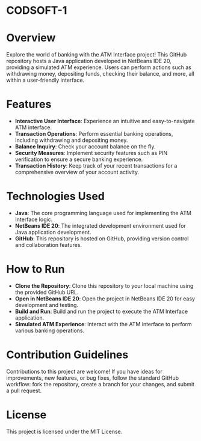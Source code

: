 # CODSOFT-1
# Overview
Explore the world of banking with the ATM Interface project! This GitHub repository hosts a Java application developed in NetBeans IDE 20, providing a simulated ATM experience. Users can perform actions such as withdrawing money, depositing funds, checking their balance, and more, all within a user-friendly interface.
# Features
* **Interactive User Interface**: Experience an intuitive and easy-to-navigate ATM interface.
* **Transaction Operations**: Perform essential banking operations, including withdrawing and depositing money.
* **Balance Inquiry**: Check your account balance on the fly.
* **Security Measures**: Implement security features such as PIN verification to ensure a secure banking experience.
* **Transaction History**: Keep track of your recent transactions for a comprehensive overview of your account activity.
# Technologies Used
* **Java**: The core programming language used for implementing the ATM Interface logic.
* **NetBeans IDE 20**: The integrated development environment used for Java application development.
* **GitHub**: This repository is hosted on GitHub, providing version control and collaboration features.
# How to Run
* **Clone the Repository**: Clone this repository to your local machine using the provided GitHub URL.
* **Open in NetBeans IDE 20**: Open the project in NetBeans IDE 20 for easy development and testing.
* **Build and Run**: Build and run the project to execute the ATM Interface application.
* **Simulated ATM Experience**: Interact with the ATM interface to perform various banking operations.
# Contribution Guidelines
Contributions to this project are welcome! If you have ideas for improvements, new features, or bug fixes, follow the standard GitHub workflow: fork the repository, create a branch for your changes, and submit a pull request.

# License
This project is licensed under the MIT License.
